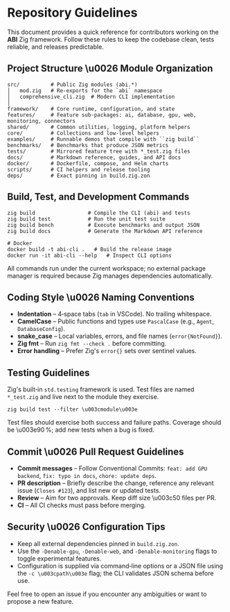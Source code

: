 # Repository Guidelines

This document provides a quick reference for contributors working on the **ABI** Zig framework. Follow these rules to keep the codebase clean, tests reliable, and releases predictable.

## Project Structure \u0026 Module Organization

```
src/          # Public Zig modules (abi.*)
│   mod.zig   # Re‑exports for the `abi` namespace
│   comprehensive_cli.zig  # Modern CLI implementation
│
framework/    # Core runtime, configuration, and state
features/     # Feature sub‑packages: ai, database, gpu, web, monitoring, connectors
shared/       # Common utilities, logging, platform helpers
core/         # Collections and low‑level helpers
examples/     # Runnable demos that compile with ``zig build``
benchmarks/   # Benchmarks that produce JSON metrics
tests/        # Mirrored feature tree with *_test.zig files
docs/         # Markdown reference, guides, and API docs
docker/       # Dockerfile, compose, and Helm charts
scripts/      # CI helpers and release tooling
deps/         # Exact pinning in build.zig.zon
```

## Build, Test, and Development Commands

```
zig build                 # Compile the CLI (abi) and tests
zig build test            # Run the unit test suite
zig build bench           # Execute benchmarks and output JSON
zig build docs            # Generate the Markdown API reference

# Docker
docker build -t abi-cli .   # Build the release image
docker run -it abi-cli --help   # Inspect CLI options
```

All commands run under the current workspace; no external package manager is required because Zig manages dependencies automatically.

## Coding Style \u0026 Naming Conventions

* **Indentation** – 4‑space tabs (``tab`` in VSCode). No trailing whitespace.
* **CamelCase** – Public functions and types use ``PascalCase`` (e.g., ``Agent``, ``DatabaseConfig``). 
* **snake_case** – Local variables, errors, and file names (``error{NotFound}``).
* **Zig fmt** – Run ``zig fmt --check .`` before committing.
* **Error handling** – Prefer Zig's ``error{}`` sets over sentinel values.

## Testing Guidelines

Zig's built‑in ``std.testing`` framework is used. Test files are named ``*_test.zig`` and live next to the module they exercise.

```
zig build test --filter \u003cmodule\u003e
```

Test files should exercise both success and failure paths. Coverage should be \u003e90 %; add new tests when a bug is fixed.

## Commit \u0026 Pull Request Guidelines

* **Commit messages** – Follow Conventional Commits: ``feat: add GPU backend``, ``fix: typo in docs``, ``chore: update deps``.
* **PR description** – Briefly describe the change, reference any relevant issue (``Closes #123``), and list new or updated tests.
* **Review** – Aim for two approvals. Keep diff size \u003c50 files per PR.
* **CI** – All CI checks must pass before merging.

## Security \u0026 Configuration Tips

* Keep all external dependencies pinned in ``build.zig.zon``.
* Use the ``-Denable-gpu``, ``-Denable-web``, and ``-Denable-monitoring`` flags to toggle experimental features.
* Configuration is supplied via command‑line options or a JSON file using the ``-c \u003cpath\u003e`` flag; the CLI validates JSON schema before use.

Feel free to open an issue if you encounter any ambiguities or want to propose a new feature.

